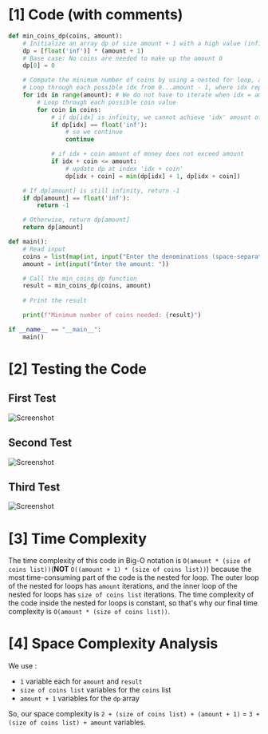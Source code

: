 # [1] Code (with comments)
```python
def min_coins_dp(coins, amount):
    # Initialize an array dp of size amount + 1 with a high value (infinity)
    dp = [float('inf')] * (amount + 1)
    # Base case: No coins are needed to make up the amount 0
    dp[0] = 0

    # Compute the minimum number of coins by using a nested for loop, and updating higher and higher indexes
    # Loop through each possible idx from 0...amount - 1, where idx represents the amount of money
    for idx in range(amount): # We do not have to iterate when idx = amount because it cannot further update higher indexes
        # Loop through each possible coin value
        for coin in coins:
            # if dp[idx] is infinity, we cannot achieve 'idx' amount of money
            if dp[idx] == float('inf'): 
                # so we continue
                continue

            # if idx + coin amount of money does not exceed amount
            if idx + coin <= amount:
                # update dp at index 'idx + coin'
                dp[idx + coin] = min(dp[idx] + 1, dp[idx + coin])

    # If dp[amount] is still infinity, return -1
    if dp[amount] == float('inf'):
        return -1

    # Otherwise, return dp[amount]
    return dp[amount]

def main():
    # Read input
    coins = list(map(int, input("Enter the denominations (space-separated): ").split()))
    amount = int(input("Enter the amount: "))

    # Call the min_coins_dp function
    result = min_coins_dp(coins, amount)
    
    # Print the result

    print(f"Minimum number of coins needed: {result}")

if __name__ == "__main__":
    main()
```

# [2] Testing the Code
## First Test
![Screenshot](https://github.com/codexistent/Data-Structures/assets/77512088/6b19bfae-25ce-43da-bdde-85ab5da38590)
## Second Test
![Screenshot](https://github.com/codexistent/Data-Structures/assets/77512088/48994bf1-d468-4002-9b4d-17f96f2c9ac0)
## Third Test
![Screenshot](https://github.com/codexistent/Data-Structures/assets/77512088/54bf21e6-957f-4799-86d2-851ab75702de)


# [3] Time Complexity
The time complexity of this code in Big-O notation is `O(amount * (size of coins list))`(**NOT** `O((amount + 1) * (size of coins list))`) because the most time-consuming part of the code is the nested for loop. The outer loop of the nested for loops has `amount` iterations, and the inner loop of the nested for loops has `size of coins list` iterations. The time complexity of the code inside the nested for loops is constant, so that's why our final time complexity is `O(amount * (size of coins list))`. 

# [4] Space Complexity Analysis
We use :
- `1` variable each for `amount` and `result`
- `size of coins list` variables for the `coins` list
- `amount + 1` variables for the `dp` array

So, our space complexity is `2 + (size of coins list) + (amount + 1)` = `3 + (size of coins list) + amount` variables.
